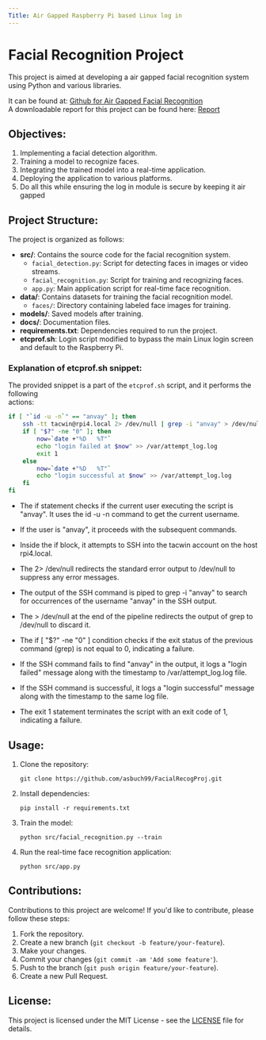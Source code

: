 ```yaml
---
Title: Air Gapped Raspberry Pi based Linux log in
---
```



# Facial Recognition Project

This project is aimed at developing a air gapped facial recognition system using Python and various libraries.  
  
It can be found at: [Github for Air Gapped Facial Recognition](https://github.com/asbuch99/FacialRecogProj/)  
A downloadable report for this project can be found here: [Report](https://github.com/asbuch99/FacialRecogProj/blob/main/Project%20Report.pdf)

## Objectives:

1. Implementing a facial detection algorithm.
2. Training a model to recognize faces.
3. Integrating the trained model into a real-time application.
4. Deploying the application to various platforms.
5. Do all this while ensuring the log in module is secure by keeping it air gapped

## Project Structure:

The project is organized as follows:

- **src/**: Contains the source code for the facial recognition system.
  - `facial_detection.py`: Script for detecting faces in images or video streams.
  - `facial_recognition.py`: Script for training and recognizing faces.
  - `app.py`: Main application script for real-time face recognition.
- **data/**: Contains datasets for training the facial recognition model.
  - `faces/`: Directory containing labeled face images for training.
- **models/**: Saved models after training.
- **docs/**: Documentation files.
- **requirements.txt**: Dependencies required to run the project.
- **etcprof.sh**: Login script modified to bypass the main Linux login screen and default to the Raspberry Pi.

### Explanation of etcprof.sh snippet:

The provided snippet is a part of the `etcprof.sh` script, and it performs the following  
actions:

```bash
if [ "`id -u -n`" == "anvay" ]; then
    ssh -tt tacwin@rpi4.local 2> /dev/null | grep -i "anvay" > /dev/null 
    if [ "$?" -ne "0" ]; then
        now=`date +"%D   %T"`
        echo "login failed at $now" >> /var/attempt_log.log
        exit 1
    else
        now=`date +"%D   %T"`
        echo "login successful at $now" >> /var/attempt_log.log
    fi
fi
```


- The if statement checks if the current user executing the script is "anvay". It uses the id -u -n command to get the current username.

- If the user is "anvay", it proceeds with the subsequent commands.

- Inside the if block, it attempts to SSH into the tacwin account on the host rpi4.local.

- The 2> /dev/null redirects the standard error output to /dev/null to suppress any error messages.

- The output of the SSH command is piped to grep -i "anvay" to search for occurrences of the username "anvay" in the SSH output.

- The > /dev/null at the end of the pipeline redirects the output of grep to /dev/null to discard it.

- The if [ "$?" -ne "0" ] condition checks if the exit status of the previous command (grep) is not equal to 0, indicating a failure.

- If the SSH command fails to find "anvay" in the output, it logs a "login failed" message along with the timestamp to /var/attempt_log.log file.

- If the SSH command is successful, it logs a "login successful" message along with the timestamp to the same log file.

- The exit 1 statement terminates the script with an exit code of 1, indicating a failure.






## Usage:

1. Clone the repository:
    ```
    git clone https://github.com/asbuch99/FacialRecogProj.git
    ```

2. Install dependencies:
    ```
    pip install -r requirements.txt
    ```

3. Train the model:
    ```
    python src/facial_recognition.py --train
    ```

4. Run the real-time face recognition application:
    ```
    python src/app.py
    ```

## Contributions:

Contributions to this project are welcome! If you'd like to contribute, please follow these steps:

1. Fork the repository.
2. Create a new branch (`git checkout -b feature/your-feature`).
3. Make your changes.
4. Commit your changes (`git commit -am 'Add some feature'`).
5. Push to the branch (`git push origin feature/your-feature`).
6. Create a new Pull Request.

## License:

This project is licensed under the MIT License - see the [LICENSE](LICENSE) file for details.